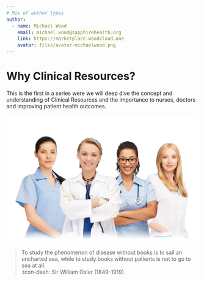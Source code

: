 ```yaml
---
# Mix of author types
author:
  - name: Michael Wood
    email: michael.wood@sapphirehealth.org
    link: https://marketplace.woodcloud.one
    avatar: files/avatar-michaelwood.png
---
```


# Why Clinical Resources?

This is the first in a series were we will deep dive the concept and understanding of Clinical Resources and the importance to nurses, doctors and improving patient health outcomes.

![](20240402a-pic1.png)

>  To study the phenomenon of disease without books is to sail an uncharted sea, while to study books without patients is not to go to sea at all. 
>  <br> :icon-dash: Sir William Osler (1849-1919)